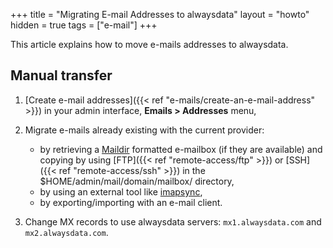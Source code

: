 +++
title = "Migrating E-mail Addresses to alwaysdata"
layout = "howto"
hidden = true
tags = ["e-mail"]
+++

This article explains how to move e-mails addresses to alwaysdata.

## Manual transfer

1. [Create e-mail addresses]({{< ref "e-mails/create-an-e-mail-address" >}}) in your admin interface, **Emails > Addresses** menu,

2. Migrate e-mails already existing with the current provider:
    - by retrieving a [Maildir](https://en.wikipedia.org/wiki/Maildir) formatted e-mailbox (if they are available) and copying by using [FTP]({{< ref "remote-access/ftp" >}}) or [SSH]({{< ref "remote-access/ssh" >}}) in the $HOME/admin/mail/domain/mailbox/ directory,
    - by using an external tool like [imapsync](https://github.com/imapsync/imapsync),
    - by exporting/importing with an e-mail client.

3. Change MX records to use alwaysdata servers: `mx1.alwaysdata.com` and `mx2.alwaysdata.com`.
